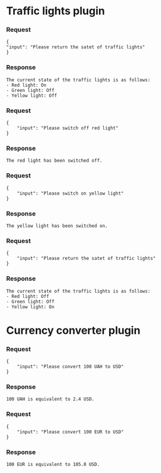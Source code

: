 # Traffic lights plugin

### Request
````
{
"input": "Please return the satet of traffic lights"   
}
````

### Response
````
The current state of the traffic lights is as follows:
- Red light: On
- Green light: Off
- Yellow light: Off
````

### Request
````
{
    "input": "Please switch off red light"   
}
````

### Response
````
The red light has been switched off.
````

### Request
````
{
    "input": "Please switch on yellow light"   
}
````

### Response
````
The yellow light has been switched on.
````

### Request
````
{
    "input": "Please return the satet of traffic lights"   
}
````

### Response
````
The current state of the traffic lights is as follows:
- Red light: Off
- Green light: Off
- Yellow light: On
````

# Currency converter plugin

### Request
````
{
    "input": "Please convert 100 UAH to USD"   
}
````

### Response
````
100 UAH is equivalent to 2.4 USD.
````

### Request
````
{
    "input": "Please convert 100 EUR to USD"   
}
````
### Response
````
100 EUR is equivalent to 105.0 USD.
````